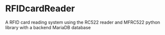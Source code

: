 # RFIDcardReader
A RFID card reading system using the RC522 reader and MFRC522 python library with a backend MariaDB database

